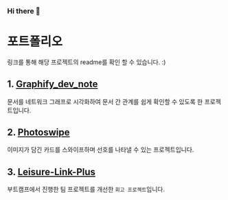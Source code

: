 ### Hi there 👋

# 포트폴리오
링크를 통해 해당 프로젝트의 readme를 확인 할 수 있습니다. :)

## 1. [Graphify_dev_note](https://github.com/toa-web-dev/Graphify_dev_note)
문서를 네트워크 그래프로 시각화하여 문서 간 관계를 쉽게 확인할 수 있도록 한 프로젝트입니다.

## 2. [Photoswipe](https://github.com/toa-web-dev/Photoswipe)
이미지가 담긴 카드를 스와이프하며 선호를 나타낼 수 있는 프로젝트입니다.
    
## 3. [Leisure-Link-Plus](https://github.com/toa-web-dev/Leisure-Link-Plus)
부트캠프에서 진행한 팀 프로젝트를 개선한 `회고 프로젝트`입니다.
  


<!--
**toa-web-dev/toa-web-dev** is a ✨ _special_ ✨ repository because its `README.md` (this file) appears on your GitHub profile.

Here are some ideas to get you started:

- 🔭 I’m currently working on ...
- 🌱 I’m currently learning ...
- 👯 I’m looking to collaborate on ...
- 🤔 I’m looking for help with ...
- 💬 Ask me about ...
- 📫 How to reach me: ...
- 😄 Pronouns: ...
- ⚡ Fun fact: ...
-->
